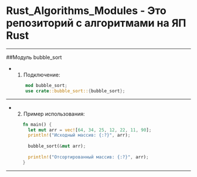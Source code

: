 # Rust_Algorithms_Modules - Это репозиторий с алгоритмами на ЯП Rust
---
##Модуль bubble_sort
- 1. Подключение:
  ```rust
      mod bubble_sort;
      use crate::bubble_sort::{bubble_sort};
  ```
---
- 2. Пример использования:
   ```rust
      fn main() {
        let mut arr = vec![64, 34, 25, 12, 22, 11, 90];
        println!("Исходный массив: {:?}", arr);
        
        bubble_sort(&mut arr);
          
        println!("Отсортированный массив: {:?}", arr);
      }
   ```
---
